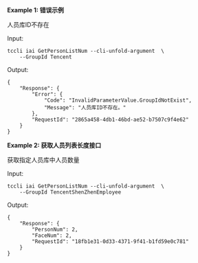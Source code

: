 **Example 1: 错误示例**

人员库ID不存在

Input: 

```
tccli iai GetPersonListNum --cli-unfold-argument  \
    --GroupId Tencent
```

Output: 
```
{
    "Response": {
        "Error": {
            "Code": "InvalidParameterValue.GroupIdNotExist",
            "Message": "人员库ID不存在。"
        },
        "RequestId": "2865a458-4db1-46bd-ae52-b7507c9f4e62"
    }
}
```

**Example 2: 获取人员列表长度接口**

获取指定人员库中人员数量

Input: 

```
tccli iai GetPersonListNum --cli-unfold-argument  \
    --GroupId TencentShenZhenEmployee
```

Output: 
```
{
    "Response": {
        "PersonNum": 2,
        "FaceNum": 2,
        "RequestId": "18fb1e31-0d33-4371-9f41-b1fd59e0c781"
    }
}
```

